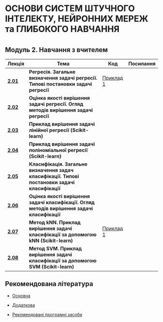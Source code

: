 <p align="center"><h1>ОСНОВИ СИСТЕМ ШТУЧНОГО ІНТЕЛЕКТУ, НЕЙРОННИХ МЕРЕЖ та ГЛИБОКОГО НАВЧАННЯ<h1></p>

<p align="center"><h2>Модуль 2. Навчання з вчителем  </h2> </summary>


| Лекція |Тема | Код | Посилання|
| -------|------ | ------ | ------ |
|**[2.01](/Mod_02_/02_01_Regres/Lec_02_01_git.pdf)**|**Регресія. Загальне визначення  задачі регресії. Типові постановки задачі регресії** |[Приклад 1](/Mod_07_/07_01_TF/CODE_7_01_1/lec_07_01_Exmpl_1.md) | |
|**[2.02]()**|**Оцінка якості вирішення задачі регресії. Огляд методів вирішення задачі регресії**| | |
|**[2.03]()**|**Приклад вирішення задачі лінійної регресії (Scikit-learn)**| | |
|**[2.04]()**|**Приклад вирішення задачі поліноміальної регресії (Scikit-learn)**| | |
|**[2.05](/Mod_02_/02_05_Class/Lec_02_05_git.pdf)**|**Класифікація. Загальне визначення задач класифікації. Типові постановки задачі класифікації**| ||
|**[2.06]()**|**Оцінка якості вирішення задачі класифікації. Огляд методів вирішення задачі класифікації**| | |
|**[2.07](/Mod_02_/02_07_Class/Lec_02_07_git.pdf)**|**Метод  kNN. Приклад вирішення задачі класифікації за допомогою kNN (Scikit-learn)**| [Приклад 1](/Mod_02_/02_07_Class/CODE_2_07_1/lec_02_07_Exmpl_1.md) |           |
|**[2.08]()**| **Метод  SVM. Приклад вирішення задачі класифікації за допомогою SVM (Scikit-learn)** | | |



<p align="center"><h2> Рекомендована література </h2></p>

- [Основна](ADDONS/Lit_Main.md)

- [Додаткова](ADDONS/Lit_Add.md)

- [Рекомендовані програмні засоби](ADDONS/Prog_Sys.md)
